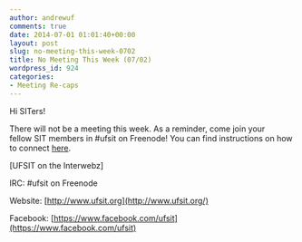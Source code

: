 ```yaml
---
author: andrewuf
comments: true
date: 2014-07-01 01:01:40+00:00
layout: post
slug: no-meeting-this-week-0702
title: No Meeting This Week (07/02)
wordpress_id: 924
categories:
- Meeting Re-caps
---
```


Hi SITers!







There will not be a meeting this week. As a reminder, come join your fellow SIT members in #ufsit on Freenode! You can find instructions on how to connect [here](http://ufhack.org/irc/).




[UFSIT on the Interwebz]




IRC: #ufsit on Freenode




Website: [http://www.ufsit.org](http://www.ufsit.org/)




Facebook: [https://www.facebook.com/ufsit](https://www.facebook.com/ufsit)



